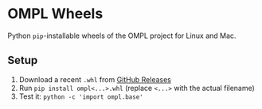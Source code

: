 # OMPL Wheels

Python `pip`-installable wheels of the OMPL project for Linux and Mac.

## Setup

1. Download a recent `.whl` from [GitHub Releases](https://github.com/kylc/ompl-wheels/releases)
2. Run `pip install ompl<...>.whl` (replace `<...>` with the actual filename)
3. Test it: `python -c 'import ompl.base'`
